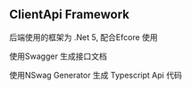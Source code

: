 ## ClientApi Framework <!-- {docsify-ignore-all} -->

后端使用的框架为 .Net 5, 配合Efcore 使用

使用Swagger 生成接口文档

使用NSwag Generator 生成 Typescript Api 代码